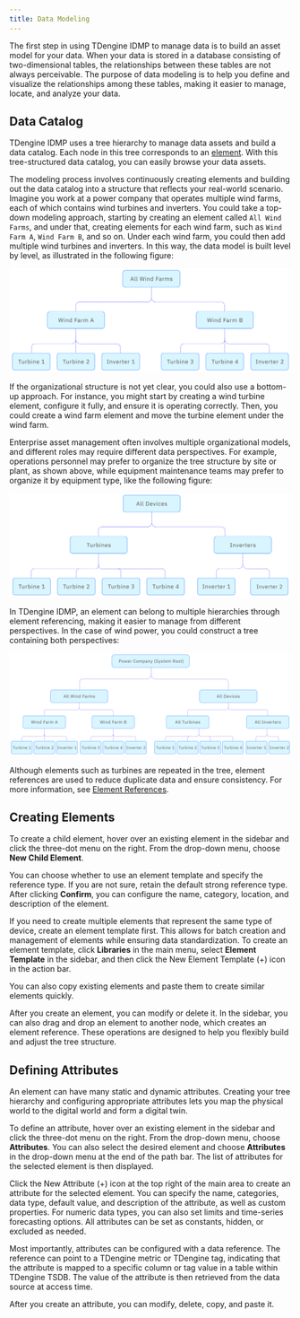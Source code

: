 ```yaml
---
title: Data Modeling
---
```


The first step in using TDengine IDMP to manage data is to build an asset model for your data. When your data is stored in a database consisting of two-dimensional tables, the relationships between these tables are not always perceivable. The purpose of data modeling is to help you define and visualize the relationships among these tables, making it easier to manage, locate, and analyze your data.

## Data Catalog

TDengine IDMP uses a tree hierarchy to manage data assets and build a data catalog. Each node in this tree corresponds to an [element](../03-concepts.md#elements). With this tree-structured data catalog, you can easily browse your data assets.

The modeling process involves continuously creating elements and building out the data catalog into a structure that reflects your real-world scenario. Imagine you work at a power company that operates multiple wind farms, each of which contains wind turbines and inverters. You could take a top-down modeling approach, starting by creating an element called `All Wind Farms`, and under that, creating elements for each wind farm, such as `Wind Farm A`, `Wind Farm B`, and so on. Under each wind farm, you could then add multiple wind turbines and inverters. In this way, the data model is built level by level, as illustrated in the following figure:

![](../assets/data-model-01.png)

If the organizational structure is not yet clear, you could also use a bottom-up approach. For instance, you might start by creating a wind turbine element, configure it fully, and ensure it is operating correctly. Then, you could create a wind farm element and move the turbine element under the wind farm.

Enterprise asset management often involves multiple organizational models, and different roles may require different data perspectives. For example, operations personnel may prefer to organize the tree structure by site or plant, as shown above, while equipment maintenance teams may prefer to organize it by equipment type, like the following figure:

![](../assets/data-model-02.png)

In TDengine IDMP, an element can belong to multiple hierarchies through element referencing, making it easier to manage from different perspectives. In the case of wind power, you could construct a tree containing both perspectives:

![](../assets/data-model-03.png)

Although elements such as turbines are repeated in the tree, element references are used to reduce duplicate data and ensure consistency. For more information, see [Element References](../06-advanced/07-element-reference.md).

## Creating Elements

To create a child element, hover over an existing element in the sidebar and click the three-dot menu on the right. From the drop-down menu, choose **New Child Element**.

You can choose whether to use an element template and specify the reference type. If you are not sure, retain the default strong reference type. After clicking **Confirm**, you can configure the name, category, location, and description of the element.

If you need to create multiple elements that represent the same type of device, create an element template first. This allows for batch creation and management of elements while ensuring data standardization. To create an element template, click **Libraries** in the main menu, select **Element Template** in the sidebar, and then click the New Element Template (+) icon in the action bar.

You can also copy existing elements and paste them to create similar elements quickly.

After you create an element, you can modify or delete it. In the sidebar, you can also drag and drop an element to another node, which creates an element reference. These operations are designed to help you flexibly build and adjust the tree structure.

## Defining Attributes

An element can have many static and dynamic attributes. Creating your tree hierarchy and configuring appropriate attributes lets you map the physical world to the digital world and form a digital twin.

To define an attribute, hover over an existing element in the sidebar and click the three-dot menu on the right. From the drop-down menu, choose **Attributes**. You can also select the desired element and choose **Attributes** in the drop-down menu at the end of the path bar. The list of attributes for the selected element is then displayed.

Click the New Attribute (+) icon at the top right of the main area to create an attribute for the selected element. You can specify the name, categories, data type, default value, and description of the attribute, as well as custom properties. For numeric data types, you can also set limits and time-series forecasting options. All attributes can be set as constants, hidden, or excluded as needed.

Most importantly, attributes can be configured with a data reference. The reference can point to a TDengine metric or TDengine tag, indicating that the attribute is mapped to a specific column or tag value in a table within TDengine TSDB. The value of the attribute is then retrieved from the data source at access time.

After you create an attribute, you can modify, delete, copy, and paste it.
